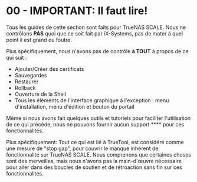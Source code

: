 # 00 - IMPORTANT: Il faut lire!

Tous les guides de cette section sont faits pour TrueNAS SCALE. Nous ne contrôlons **PAS** quoi que ce soit fait par iX-Systems, pas de mater à quel point il est grand ou foutre.

Plus spécifiquement, nous n'avons pas de contrôle **à TOUT** à propos de ce qui suit :

- Ajouter/Créer des certificats
- Sauvegardes
- Restaurer
- Rollback
- Ouverture de la Shell
- Tous les éléments de l'interface graphique à l'exception : menu d'installation, menu d'édition et bouton du portail

Même si nous avons fait quelques outils et tutoriels pour faciliter l'utilisation de ce qui précède, nous ne pouvons fournir aucun support **** pour ces fonctionnalités.

Plus spécifiquement: Tout ce qui est lié à TrueTool, est considéré comme une mesure de "stop gap", pour couvrir le manque inhérent de fonctionnalité sur TrueNAS SCALE. Nous comprenons que certaines choses sont des merveilles, mais nous n'avons pas la main-d'œuvre nécessaire pour aller dans des boucles de soutien et de rétroaction sans fin sur ces fonctionnalités.
